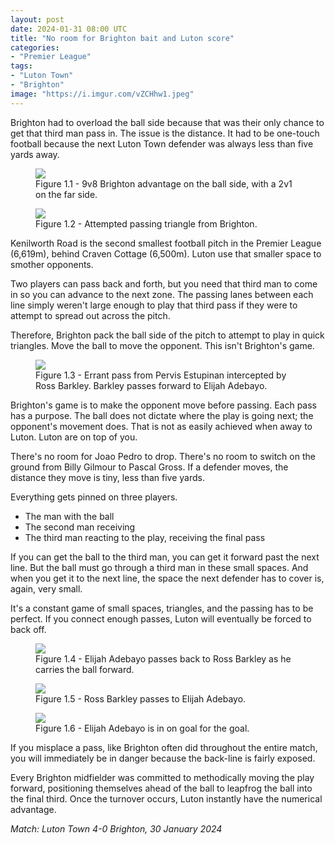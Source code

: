 ```yaml
---
layout: post
date: 2024-01-31 08:00 UTC
title: "No room for Brighton bait and Luton score"
categories:
- "Premier League"
tags:
- "Luton Town"
- "Brighton"
image: "https://i.imgur.com/vZCHhw1.jpeg"
---
```


Brighton had to overload the ball side because that was their only chance to get that third man pass in. The issue is the distance. It had to be one-touch football because the next Luton Town defender was always less than five yards away.

<!---more--->

<figure>
    <img src="https://i.imgur.com/vZCHhw1.jpeg">
    <figcaption>Figure 1.1 - 9v8 Brighton advantage on the ball side, with a 2v1 on the far side.</figcaption>
</figure> 

<figure>
    <img src="https://i.imgur.com/a0vyZ96.jpeg">
    <figcaption>Figure 1.2 - Attempted passing triangle from Brighton.</figcaption>
</figure> 

Kenilworth Road is the second smallest football pitch in the Premier League (6,619m), behind Craven Cottage (6,500m). Luton use that smaller space to smother opponents. 

Two players can pass back and forth, but you need that third man to come in so you can advance to the next zone. The passing lanes between each line simply weren't large enough to play that third pass if they were to attempt to spread out across the pitch.

Therefore, Brighton pack the ball side of the pitch to attempt to play in quick triangles. Move the ball to move the opponent. This isn't Brighton's game. 

<figure>
    <img src="https://i.imgur.com/Gkd12Je.jpeg">
    <figcaption>Figure 1.3 - Errant pass from Pervis Estupinan intercepted by Ross Barkley. Barkley passes forward to Elijah Adebayo.</figcaption>
</figure> 

Brighton's game is to make the opponent move before passing. Each pass has a purpose. The ball does not dictate where the play is going next; the opponent's movement does. That is not as easily achieved when away to Luton. Luton are on top of you.

There's no room for Joao Pedro to drop. There's no room to switch on the ground from Billy Gilmour to Pascal Gross. If a defender moves, the distance they move is tiny, less than five yards.

Everything gets pinned on three players. 

- The man with the ball
- The second man receiving
- The third man reacting to the play, receiving the final pass

If you can get the ball to the third man, you can get it forward past the next line. But the ball must go through a third man in these small spaces. And when you get it to the next line, the space the next defender has to cover is, again, very small. 

It's a constant game of small spaces, triangles, and the passing has to be perfect. If you connect enough passes, Luton will eventually be forced to back off. 

<figure>
    <img src="https://i.imgur.com/S4KU976.jpeg">
    <figcaption>Figure 1.4 - Elijah Adebayo passes back to Ross Barkley as he carries the ball forward.</figcaption>
</figure> 

<figure>
    <img src="https://i.imgur.com/TprulF7.jpeg">
    <figcaption>Figure 1.5 - Ross Barkley passes to Elijah Adebayo.</figcaption>
</figure> 

<figure>
    <img src="https://i.imgur.com/ZdRaEIH.jpeg">
    <figcaption>Figure 1.6 - Elijah Adebayo is in on goal for the goal.</figcaption>
</figure> 

If you misplace a pass, like Brighton often did throughout the entire match, you will immediately be in danger because the back-line is fairly exposed. 

Every Brighton midfielder was committed to methodically moving the play forward, positioning themselves ahead of the ball to leapfrog the ball into the final third. Once the turnover occurs, Luton instantly have the numerical advantage.

*Match: Luton Town 4-0 Brighton, 30 January 2024*